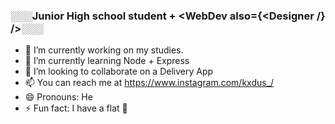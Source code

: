 ### ░░░Junior High school student + <WebDev also={<Designer /} />░░░

- 🔭 I’m currently working on my studies.
- 🌱 I’m currently learning Node + Express
- 👯 I’m looking to collaborate on a Delivery App
- 📫 You can reach me at https://www.instagram.com/kxdus_/
- 😄 Pronouns: He
- ⚡ Fun fact: I have a flat 🦶

